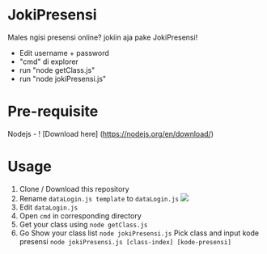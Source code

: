 # JokiPresensi
 Males ngisi presensi online? jokiin aja pake JokiPresensi!

- Edit username + password
- "cmd" di explorer
- run "node getClass.js"
- run "node jokiPresensi.js"

# Pre-requisite
 Nodejs - ! [Download here] (https://nodejs.org/en/download/)

# Usage
 1. Clone / Download this repository
 2. Rename `dataLogin.js template` to `dataLogin.js`
 ![](https://media.giphy.com/media/8Dthd4bwx68GHeqHjI/giphy.gif)
 3. Edit `dataLogin.js`
 4. Open `cmd` in corresponding directory
 5. Get your class using `node getClass.js`
 6. Go
  Show your class list `node jokiPresensi.js`
  Pick class and input kode presensi `node jokiPresensi.js [class-index] [kode-presensi]`
 
